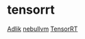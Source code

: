 # tensorrt

[Adlik](https://github.com/Adlik/Adlik)
[nebullvm](https://github.com/nebuly-ai/nebullvm)
[TensorRT](https://github.com/pytorch/TensorRT)
